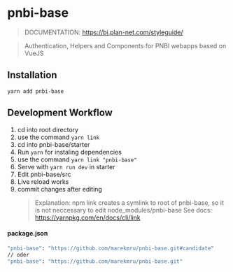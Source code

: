 # pnbi-base

> DOCUMENTATION: https://bi.plan-net.com/styleguide/

> Authentication, Helpers and Components for PNBI webapps based on VueJS

## Installation

```
yarn add pnbi-base
```

## Development Workflow

1. cd into root directory
2. use the command `yarn link`
3. cd into pnbi-base/starter
4. Run `yarn` for instaling dependencies
5. use the command `yarn link "pnbi-base"`
6. Serve with `yarn run dev` in starter
7. Edit pnbi-base/src
8. Live reload works
9. commit changes after editing
   > Explanation: npm link creates a symlink to root of pnbi-base, so it is not neccessary to edit node_modules/pnbi-base
   > See docs: https://yarnpkg.com/en/docs/cli/link

#### package.json

```bash
"pnbi-base": "https://github.com/marekmru/pnbi-base.git#candidate"
// oder
"pnbi-base": "https://github.com/marekmru/pnbi-base.git"
```
